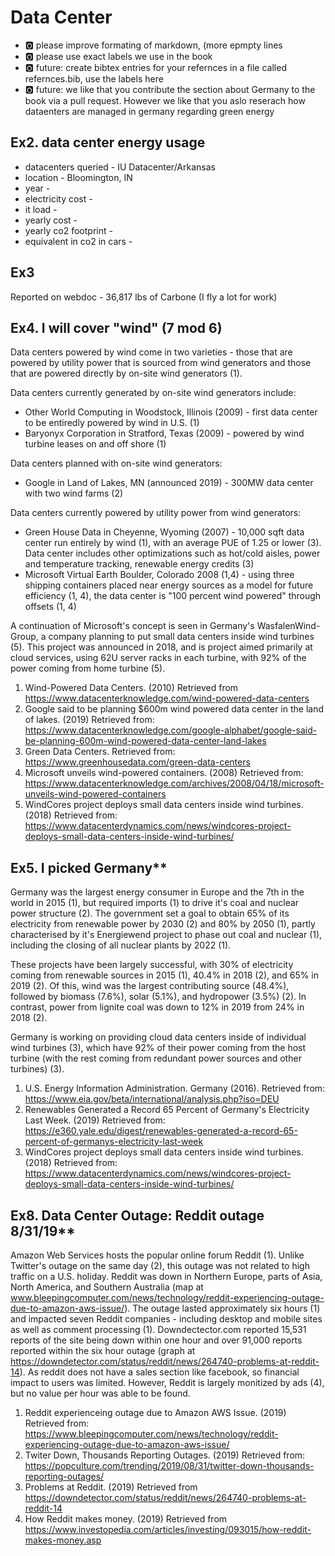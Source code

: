 # Data Center 

* :o2: please improve formating of markdown, (more epmpty lines
* :o2: please use exact labels we use in the book
* :o2: future: create bibtex entries for your refernces in a file called refernces.bib, use the labels here
* :o2: future: we like that you contribute the section about Germany to the book via a pull request. However we like that you aslo reserach how dataenters are managed in germany regarding green energy

## Ex2. data center energy usage

* datacenters queried - IU Datacenter/Arkansas
* location - Bloomington, IN
* year -
* electricity cost -
* it load - 
* yearly cost - 
* yearly co2 footprint - 
* equivalent in co2 in cars - 

## Ex3

Reported on webdoc - 36,817 lbs of Carbone (I fly a lot for work) 


## Ex4. I will cover "wind" (7 mod 6)

Data centers powered by wind come in two varieties - those that are
powered by utility power that is sourced from wind generators and those
that are powered directly by on-site wind generators (1).

Data centers currently generated by on-site wind generators include:

* Other World Computing in Woodstock, Illinois (2009) - first data center to be entiredly powered by wind in U.S. (1)
* Baryonyx Corporation in Stratford, Texas (2009) - powered by wind turbine leases on and off shore (1)

Data centers planned with on-site wind generators:

* Google in Land of Lakes, MN (announced 2019) - 300MW data center with two wind farms (2)

Data centers currently powered by utility power from wind generators:

* Green House Data in Cheyenne, Wyoming (2007) - 10,000 sqft data center run entirely by wind (1), with an average 
PUE of 1.25 or lower (3).  Data center includes other optimizations such as hot/cold aisles, power and temperature 
tracking, renewable energy credits (3)
* Microsoft Virtual Earth Boulder, Colorado 2008 (1,4) - using three shipping containers placed near energy sources 
as a model for future efficiency (1, 4), the data center is "100 percent wind powered" through offsets (1, 4)

A continuation of Microsoft's concept is seen in Germany's WasfalenWind-Group, a company planning to put small data 
centers inside wind turbines (5). This project was announced in 2018, and is project aimed primarily at cloud services, 
using 62U server racks in each turbine, with 92% of the power coming from home turbine (5).

1. Wind-Powered Data Centers. (2010) Retrieved from https://www.datacenterknowledge.com/wind-powered-data-centers
2. Google said to be planning $600m wind powered data center in the land of lakes. (2019) Retrieved from: 
https://www.datacenterknowledge.com/google-alphabet/google-said-be-planning-600m-wind-powered-data-center-land-lakes
3. Green Data Centers. Retrieved from: https://www.greenhousedata.com/green-data-centers
4. Microsoft unveils wind-powered containers. (2008) Retrieved from: 
https://www.datacenterknowledge.com/archives/2008/04/18/microsoft-unveils-wind-powered-containers
5. WindCores project deploys small data centers inside wind turbines. (2018) Retrieved from: 
https://www.datacenterdynamics.com/news/windcores-project-deploys-small-data-centers-inside-wind-turbines/

## Ex5. I picked Germany**

Germany was the largest energy consumer in Europe and the 7th in the world in 2015 (1), but required imports (1) to 
drive it's coal and nuclear power structure (2).  The government set a goal to obtain 65% of its electricity from 
renewable power by 2030 (2) and 80% by 2050 (1), partly characterised by it's Energiewend project to phase out coal 
and nuclear (1), including the closing of all nuclear plants by 2022 (1).  

These projects have been largely successful, with 30% of electricity coming from renewable sources in 2015 (1), 40.4% in
2018 (2), and 65% in 2019 (2).  Of this, wind was the largest contributing source (48.4%), followed by biomass (7.6%), 
solar (5.1%), and hydropower (3.5%) (2).  In contrast, power from lignite coal was down to 12% in 2019 from 24% in 2018 (2).

Germany is working on providing cloud data centers inside of individual wind turbines (3), which have 92% of their power 
coming from the host turbine (with the rest coming from redundant power sources and other turbines) (3).

1. U.S. Energy Information Administration. Germany (2016). Retrieved from: 
https://www.eia.gov/beta/international/analysis.php?iso=DEU
2. Renewables Generated a Record 65 Percent of Germany's Electricity Last Week. (2019) Retrieved from: 
https://e360.yale.edu/digest/renewables-generated-a-record-65-percent-of-germanys-electricity-last-week
3. WindCores project deploys small data centers inside wind turbines. (2018) Retrieved from: 
https://www.datacenterdynamics.com/news/windcores-project-deploys-small-data-centers-inside-wind-turbines/

## Ex8. Data Center Outage: Reddit outage 8/31/19**

Amazon Web Services hosts the popular online forum Reddit (1).  Unlike Twitter's outage on the same day (2), this outage 
was not related to high traffic on a U.S. holiday.  Reddit was down in Northern Europe, parts of Asia, North America, and 
Southern Australia (map at www.bleepingcomputer.com/news/technology/reddit-experiencing-outage-due-to-amazon-aws-issue/). 
The outage lasted approximately six hours (1) and impacted seven Reddit companies - including desktop and mobile sites as 
well as comment processing (1).  Downdectector.com reported 15,531 reports of the site being down within one hour and over 
91,000 reports reported within the six hour outage (graph at 
https://downdetector.com/status/reddit/news/264740-problems-at-reddit-14).  As reddit does not have a sales section like 
facebook, so financial impact to users was limited.  However, Reddit is largely monitized by ads (4), but no value per 
hour was able to be found.

1. Reddit experienceing outage due to Amazon AWS Issue. (2019) Retrieved from: 
https://www.bleepingcomputer.com/news/technology/reddit-experiencing-outage-due-to-amazon-aws-issue/
2. Twiter Down, Thousands Reporting Outages. (2019) Retrieved from: 
https://popculture.com/trending/2019/08/31/twitter-down-thousands-reporting-outages/
3. Problems at Reddit. (2019) Retrieved from https://downdetector.com/status/reddit/news/264740-problems-at-reddit-14
4. How Reddit makes money. (2019) Retrieved from 
https://www.investopedia.com/articles/investing/093015/how-reddit-makes-money.asp
